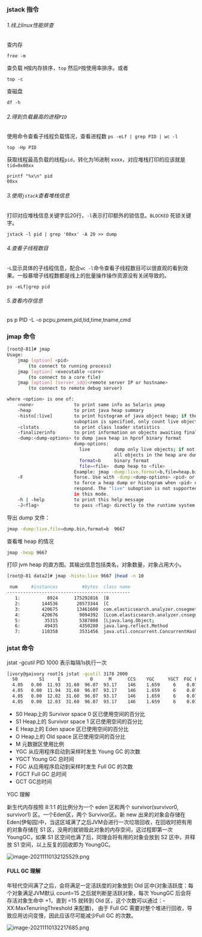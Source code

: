 ### **jstack 指令**

###### 1.线上linux性能排查

查内存

```shell
free -m
```

查负载 `M`按内存排序，`top` 然后`P`按使用率排序。或者

```
top -c
```

查磁盘

```shell
df -h
```

###### 2.得到负载最高的进程`PID`

使用命令查看子线程负载情况，查看进程数 `ps -eLf | grep PID | wc -l`

```shell
top -Hp PID
```

获取线程最高负载的线程`pid`，转化为16进制 xxxx，对应堆栈打印的应该就是`tid=0x00xx`

```shell
printf "%x\n" pid
00xx
```

###### 3.使用`jstack`查看堆栈信息

打印对应堆栈信息关键字后20行，`-l`表示打印额外的锁信息。`BLOCKED` 死锁关键字。

```shell
jstack -l pid | grep '00xx' -A 20 >> dump
```

###### 4.查看子线程数目

-`L`显示具体的子线程信息，配合`wc -l`命令查看子线程数目可以很直观的看到效果。一般暴增子线程数都是线上的批量操作操作资源没有关闭导致的。

```shell
ps -eLf|grep pid
```

###### 5.查看内存信息

ps p PID -L -o pcpu,pmem,pid,tid,time,tname,cmd

### jmap 命令

```sh
[root@-81]# jmap
Usage:
    jmap [option] <pid>
        (to connect to running process)
    jmap [option] <executable <core>
        (to connect to a core file)
    jmap [option] [server_id@]<remote server IP or hostname>
        (to connect to remote debug server)

where <option> is one of:
    <none>               to print same info as Solaris pmap
    -heap                to print java heap summary
    -histo[:live]        to print histogram of java object heap; if the "live"
                         suboption is specified, only count live objects
    -clstats             to print class loader statistics
    -finalizerinfo       to print information on objects awaiting finalization
    -dump:<dump-options> to dump java heap in hprof binary format
                         dump-options:
                           live         dump only live objects; if not specified,
                                        all objects in the heap are dumped.
                           format=b     binary format
                           file=<file>  dump heap to <file>
                         Example: jmap -dump:live,format=b,file=heap.bin <pid>
    -F                   force. Use with -dump:<dump-options> <pid> or -histo
                         to force a heap dump or histogram when <pid> does not
                         respond. The "live" suboption is not supported
                         in this mode.
    -h | -help           to print this help message
    -J<flag>             to pass <flag> directly to the runtime system
```

导出 dump 文件：

```sh
jmap -dump:live,file=dump.bin,format=b  9667
```

查看堆 heap 的情况

```sh
jmap -heap 9667
```

打印 jvm heap 的直方图。其输出信息包括类名，对象数量，对象占用大小。

```sh
[root@-81 data2]# jmap -histo:live 9667 |head -n 10

 num     #instances         #bytes  class name
----------------------------------------------
   1:          8924      175292816  [B
   2:        144536       20573344  [C
   3:        420675       13461600  com.elasticsearch.analyzer.cnsegmet.PreFixTree$TreeNode
   4:        420676        9094392  [Lcom.elasticsearch.analyzer.cnsegmet.PreFixTree$TreeNode;
   5:         35315        5387808  [Ljava.lang.Object;
   6:         49435        4350280  java.lang.reflect.Method
   7:        110358        3531456  java.util.concurrent.ConcurrentHashMap$Node
```



### jstat 命令

jstat -gcutil PID 1000 表示每隔1s执行一次

```sh
[ivory@gaivory root]$ jstat -gcutil 3178 2000
  S0        S1     E           O      M      CCS    YGC     YGCT  FGC FGCT     GCT   
  4.05   0.00  11.93  31.60  96.07  93.17    146    1.659     6    0.079    1.737
  4.05   0.00  11.94  31.60  96.07  93.17    146    1.659     6    0.079    1.737
  4.05   0.00  12.02  31.60  96.07  93.17    146    1.659     6    0.079    1.737
  4.05   0.00  12.03  31.60  96.07  93.17    146    1.659     6    0.079    1.737

```

- S0   Heap上的 Survivor space 0 区已使用空间的百分比
- S1   Heap上的 Survivor space 1 区已使用空间的百分比
- E     Heap上的 Eden space 区已使用空间的百分比
- O    Heap上的 Old space 区已使用空间的百分比
- M    元数据区使用比例
- YGC  从应用程序启动到采样时发生 Young GC 的次数
- YGCT Young GC 总时间
- FGC  从应用程序启动到采样时发生 Full GC 的次数
- FGCT Full GC 总时间
- GCT   GC总时间



YGC 理解

新生代内存按照 8:1:1 的比例分为一个 eden 区和两个 survivor(survivor0, survivor1) 区。一个Eden区，两个 Survivor区。新 new 出来的对象会存储在 Eden(伊甸园)中，当这区域满了之后JVM会进行一次垃圾回收，在回收时把有用的对象存储在 S1 区，没用的就销毁此对象的内存空间，这过程即第一次 YoungGC，如果 S1 区空间也满了后，同理会将有用的对象会放到 S2 区中，并释放 S1 空间，以上反复的回收即为 YoungGC。

![image-20211110132125529.png](https://gitee.com/linqin07/pic/raw/master/image-20211110132125529.png)



#### FULL GC 理解

年轻代空间满了之后，会将满足一定活跃度的对象放到 Old 区中(对象活跃度：每个对象满足JVM默认 count=15 之后就判断是活跃对象，每次 YoungGC 后会将存活对象生命中 +1，直到 =15 就转到 Old 区，这个次数可以通过：-XX:MaxTenuringThreshold 来配置)， 由于 Full GC 需要对整个堆进行回收，导致应用访问变慢，因此应该尽可能减少Full GC 的次数。

![image-20211110132217685.png](https://gitee.com/linqin07/pic/raw/master/image-20211110132217685.png)
